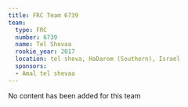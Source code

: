 ```yaml
---
title: FRC Team 6739
team:
  type: FRC
  number: 6739
  name: Tel Shevaa
  rookie_year: 2017
  location: tel sheva, HaDarom (Southern), Israel
  sponsors:
  - Amal tel shevaa
---
```


No content has been added for this team